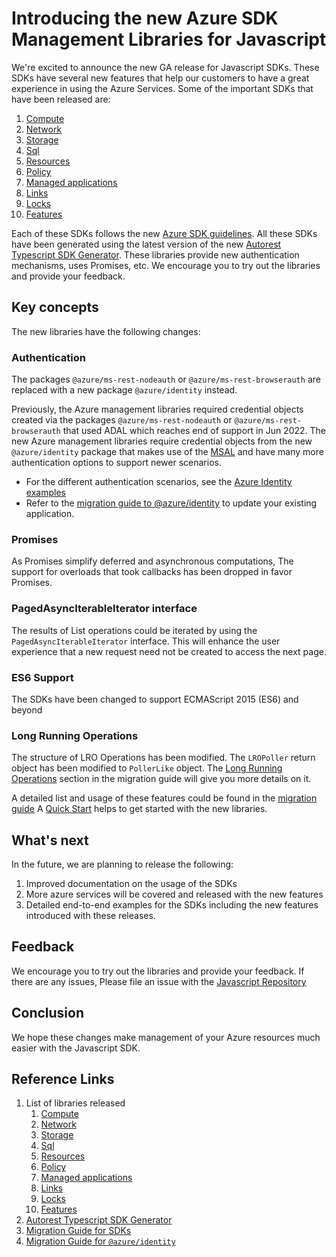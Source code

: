 # Introducing the new Azure SDK Management Libraries for Javascript

We're excited to announce the new GA release for Javascript SDKs. These SDKs have several new features that help our customers to have a great experience in using the Azure Services. Some of the important SDKs that have been released are:

1. [Compute](https://www.npmjs.com/package/@azure/arm-compute)
2. [Network](https://www.npmjs.com/package/@azure/arm-network)
3. [Storage](https://www.npmjs.com/package/@azure/arm-storage)
4. [Sql](https://www.npmjs.com/package/@azure/arm-sql)
5. [Resources](https://www.npmjs.com/package/@azure/arm-resources)
6. [Policy](https://www.npmjs.com/package/@azure/arm-policy)
7. [Managed applications](https://www.npmjs.com/package/@azure/arm-managedapplications)
8. [Links](https://www.npmjs.com/package/@azure/arm-links)
9. [Locks](https://www.npmjs.com/package/@azure/arm-locks)
10. [Features](https://www.npmjs.com/package/@azure/arm-features)

Each of these SDKs follows the new [Azure SDK guidelines](https://azure.github.io/azure-sdk/typescript_introduction.html). All these SDKs have been generated using the latest version of the new [Autorest Typescript SDK Generator](https://www.npmjs.com/package/@autorest/typescript). These libraries provide new authentication mechanisms, uses Promises, etc. We encourage you to try out the libraries and provide your feedback.

## Key concepts

The new libraries have the following changes:

### Authentication

The packages `@azure/ms-rest-nodeauth` or `@azure/ms-rest-browserauth` are replaced with a new package `@azure/identity` instead.

Previously, the Azure management libraries required credential objects created via the packages `@azure/ms-rest-nodeauth` or `@azure/ms-rest-browserauth` that used ADAL which reaches end of support in Jun 2022. The new Azure management libraries require credential objects from the new `@azure/identity` package that makes use of the [MSAL](https://docs.microsoft.com/azure/active-directory/develop/msal-overview) and have many more authentication options to support newer scenarios.

- For the different authentication scenarios, see the [Azure Identity examples](https://github.com/Azure/azure-sdk-for-js/blob/main/sdk/identity/identity/samples/AzureIdentityExamples.md)
- Refer to the [migration guide to @azure/identity](https://github.com/Azure/ms-rest-nodeauth/blob/master/migrate-to-identity-v2.md) to update your existing application.

### Promises

As Promises simplify deferred and asynchronous computations, The support for overloads that took callbacks has been dropped in favor Promises.

### PagedAsyncIterableIterator interface

The results of List operations could be iterated by using the `PagedAsyncIterableIterator` interface. This will enhance the user experience that a new request need not be created to access the next page.

### ES6 Support

The SDKs have been changed to support ECMAScript 2015 (ES6) and beyond

### Long Running Operations

The structure of LRO Operations has been modified. The `LROPoller` return object has been modified to `PollerLike` object. The [Long Running Operations](https://github.com/Azure/azure-sdk-for-js/blob/main/documentation/MIGRATION-guide-for-next-generation-management-libraries.md#long-running-operations) section in the migration guide will give you more details on it.

A detailed list and usage of these features could be found in the [migration guide](https://aka.ms/js-track2-migration-guide) A [Quick Start](https://aka.ms/js-track2-quickstart) helps to get started with the new libraries.

## What's next

In the future, we are planning to release the following:

1. Improved documentation on the usage of the SDKs
2. More azure services will be covered and released with the new features
3. Detailed end-to-end examples for the SDKs including the new features introduced with these releases.

## Feedback

We encourage you to try out the libraries and provide your feedback. If there are any issues, Please file an issue with the [Javascript Repository](https://github.com/Azure/azure-sdk-for-js/issues/new/choose)

## Conclusion

We hope these changes make management of your Azure resources much easier with the Javascript SDK.

## Reference Links

1. List of libraries released
   1. [Compute](https://www.npmjs.com/package/@azure/arm-compute)
   2. [Network](https://www.npmjs.com/package/@azure/arm-network)
   3. [Storage](https://www.npmjs.com/package/@azure/arm-storage)
   4. [Sql](https://www.npmjs.com/package/@azure/arm-sql)
   5. [Resources](https://www.npmjs.com/package/@azure/arm-resources)
   6. [Policy](https://www.npmjs.com/package/@azure/arm-policy)
   7. [Managed applications](https://www.npmjs.com/package/@azure/arm-managedapplications)
   8. [Links](https://www.npmjs.com/package/@azure/arm-links)
   9. [Locks](https://www.npmjs.com/package/@azure/arm-locks)
   10. [Features](https://www.npmjs.com/package/@azure/arm-features)
2. [Autorest Typescript SDK Generator](https://www.npmjs.com/package/@autorest/typescript)
3. [Migration Guide for SDKs](https://aka.ms/js-track2-migration-guide)
4. [Migration Guide for `@azure/identity`](https://github.com/Azure/ms-rest-nodeauth/blob/master/migrate-to-identity-v2.md)
